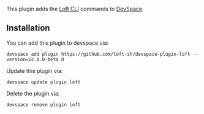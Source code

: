 This plugin adds the [Loft CLI](https://github.com/loft-sh/loft) commands to [DevSpace](https://devspace.sh/). 

## Installation

You can add this plugin to devspace via:
```
devspace add plugin https://github.com/loft-sh/devspace-plugin-loft --version=v2.0.0-beta.0
```

Update this plugin via:
```
devspace update plugin loft
```

Delete the plugin via:
```
devspace remove plugin loft
```
